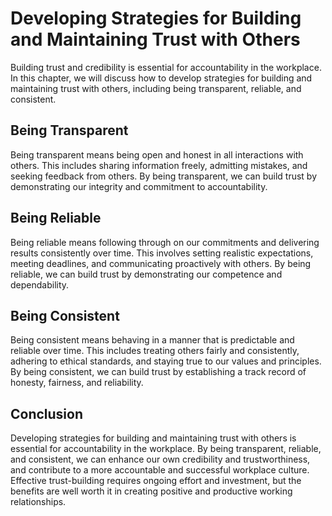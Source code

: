 Developing Strategies for Building and Maintaining Trust with Others
===============================================================================================================

Building trust and credibility is essential for accountability in the workplace. In this chapter, we will discuss how to develop strategies for building and maintaining trust with others, including being transparent, reliable, and consistent.

Being Transparent
-----------------

Being transparent means being open and honest in all interactions with others. This includes sharing information freely, admitting mistakes, and seeking feedback from others. By being transparent, we can build trust by demonstrating our integrity and commitment to accountability.

Being Reliable
--------------

Being reliable means following through on our commitments and delivering results consistently over time. This involves setting realistic expectations, meeting deadlines, and communicating proactively with others. By being reliable, we can build trust by demonstrating our competence and dependability.

Being Consistent
----------------

Being consistent means behaving in a manner that is predictable and reliable over time. This includes treating others fairly and consistently, adhering to ethical standards, and staying true to our values and principles. By being consistent, we can build trust by establishing a track record of honesty, fairness, and reliability.

Conclusion
----------

Developing strategies for building and maintaining trust with others is essential for accountability in the workplace. By being transparent, reliable, and consistent, we can enhance our own credibility and trustworthiness, and contribute to a more accountable and successful workplace culture. Effective trust-building requires ongoing effort and investment, but the benefits are well worth it in creating positive and productive working relationships.
